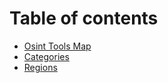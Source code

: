 # Table of contents

* [Osint Tools Map](README.md)
* [Categories](categories.md)
* [Regions](regions.md)
